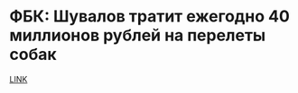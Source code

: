 # ФБК: Шувалов тратит ежегодно 40 миллионов рублей на перелеты собак



[LINK](https://varlamov.ru/1834657.html)